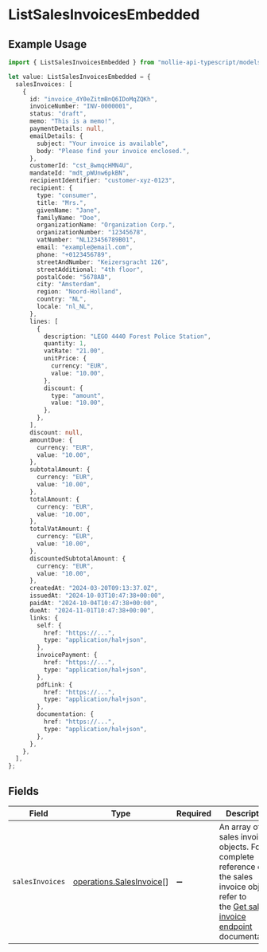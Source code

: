 # ListSalesInvoicesEmbedded

## Example Usage

```typescript
import { ListSalesInvoicesEmbedded } from "mollie-api-typescript/models/operations";

let value: ListSalesInvoicesEmbedded = {
  salesInvoices: [
    {
      id: "invoice_4Y0eZitmBnQ6IDoMqZQKh",
      invoiceNumber: "INV-0000001",
      status: "draft",
      memo: "This is a memo!",
      paymentDetails: null,
      emailDetails: {
        subject: "Your invoice is available",
        body: "Please find your invoice enclosed.",
      },
      customerId: "cst_8wmqcHMN4U",
      mandateId: "mdt_pWUnw6pkBN",
      recipientIdentifier: "customer-xyz-0123",
      recipient: {
        type: "consumer",
        title: "Mrs.",
        givenName: "Jane",
        familyName: "Doe",
        organizationName: "Organization Corp.",
        organizationNumber: "12345678",
        vatNumber: "NL123456789B01",
        email: "example@email.com",
        phone: "+0123456789",
        streetAndNumber: "Keizersgracht 126",
        streetAdditional: "4th floor",
        postalCode: "5678AB",
        city: "Amsterdam",
        region: "Noord-Holland",
        country: "NL",
        locale: "nl_NL",
      },
      lines: [
        {
          description: "LEGO 4440 Forest Police Station",
          quantity: 1,
          vatRate: "21.00",
          unitPrice: {
            currency: "EUR",
            value: "10.00",
          },
          discount: {
            type: "amount",
            value: "10.00",
          },
        },
      ],
      discount: null,
      amountDue: {
        currency: "EUR",
        value: "10.00",
      },
      subtotalAmount: {
        currency: "EUR",
        value: "10.00",
      },
      totalAmount: {
        currency: "EUR",
        value: "10.00",
      },
      totalVatAmount: {
        currency: "EUR",
        value: "10.00",
      },
      discountedSubtotalAmount: {
        currency: "EUR",
        value: "10.00",
      },
      createdAt: "2024-03-20T09:13:37.0Z",
      issuedAt: "2024-10-03T10:47:38+00:00",
      paidAt: "2024-10-04T10:47:38+00:00",
      dueAt: "2024-11-01T10:47:38+00:00",
      links: {
        self: {
          href: "https://...",
          type: "application/hal+json",
        },
        invoicePayment: {
          href: "https://...",
          type: "application/hal+json",
        },
        pdfLink: {
          href: "https://...",
          type: "application/hal+json",
        },
        documentation: {
          href: "https://...",
          type: "application/hal+json",
        },
      },
    },
  ],
};
```

## Fields

| Field                                                                                                                                                                | Type                                                                                                                                                                 | Required                                                                                                                                                             | Description                                                                                                                                                          |
| -------------------------------------------------------------------------------------------------------------------------------------------------------------------- | -------------------------------------------------------------------------------------------------------------------------------------------------------------------- | -------------------------------------------------------------------------------------------------------------------------------------------------------------------- | -------------------------------------------------------------------------------------------------------------------------------------------------------------------- |
| `salesInvoices`                                                                                                                                                      | [operations.SalesInvoice](../../models/operations/salesinvoice.md)[]                                                                                                 | :heavy_minus_sign:                                                                                                                                                   | An array of sales invoice objects. For a complete reference of the sales invoice object, refer to<br/>the [Get sales invoice endpoint](get-sales-invoice) documentation. |